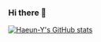 ### Hi there 👋

<!--
**Haeun-Y/Haeun-Y** is a ✨ _special_ ✨ repository because its `README.md` (this file) appears on your GitHub profile.

Here are some ideas to get you started:

- 🔭 I’m currently working on ...
- 🌱 I’m currently learning ...
- 👯 I’m looking to collaborate on ...
- 🤔 I’m looking for help with ...
- 💬 Ask me about ...
- 📫 How to reach me: ...
- 😄 Pronouns: ...
- ⚡ Fun fact: ...
-->
[![Haeun-Y's GitHub stats](https://github-readme-stats.vercel.app/api?username=Haeun-Y&show_icons=true&theme=github_dark)](https://github.com/anuraghazra/github-readme-stats)



